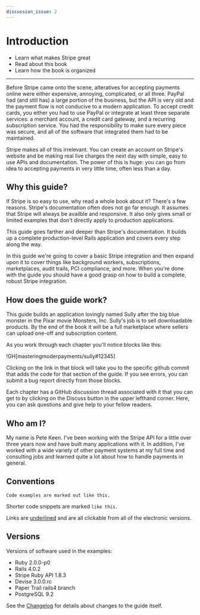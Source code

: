 ```yaml
---
discussion_issue: 2
---
```



# Introduction

* Learn what makes Stripe great
* Read about this book
* Learn how the book is organized

---

Before Stripe came onto the scene, alteratives for accepting payments online were either expensive, annoying, complicated, or all three. PayPal had (and still has) a large portion of the business, but the API is very old and the payment flow is not conducive to a modern application. To accept credit cards, you either you had to use PayPal or integrate at least three separate services: a merchant account, a credit card gateway, and a recurring subscription service. You had the responsibility to make sure every piece was secure, and all of the software that integrated them had to be maintained.

Stripe makes all of this irrelevant. You can create an account on Stripe's website and be making real live charges the next day with simple, easy to use APIs and documentation. The power of this is huge: you can go from idea to accepting payments in very little time, often less than a day.

## Why this guide?

If Stripe is so easy to use, why read a whole book about it? There's a few reasons. Stripe's documentation often does not go far enough. It assumes that Stripe will always be availble and responsive. It also only gives small or limited examples that don't directly apply to production applications.

This guide goes farther and deeper than Stripe's documentation. It builds up a complete production-level Rails application and covers every step along the way.

In this guide we're going to cover a basic Stripe integration and then expand upon it to cover things like background workers, subscriptions, marketplaces, audit trails, PCI compliance, and more. When you're done with the guide you should have a good grasp on how to build a complete, robust Stripe integration.

## How does the guide work?

This guide builds an application lovingly named Sully after the big blue monster in the Pixar movie Monsters, Inc. Sully's job is to sell downloadable products. By the end of the book it will be a full marketplace where sellers can upload one-off and subscription content.

As you work through each chapter you'll notice blocks like this:

!GH[masteringmoderpayments/sully#12345]

Clicking on the link in that block will take you to the specific github commit that adds the code for that section of the guide. If you see errors, you can submit a bug report directly from those blocks.

Each chapter has a GitHub discussion thread associated with it that you can get to by clicking on the Discuss button in the upper lefthand corner. Here, you can ask questions and give help to your fellow readers.

## Who am I?

My name is Pete Keen. I've been working with the Stripe API for a little over three years now and have built many applications with it. In addition, I've worked with a wide variety of other payment systems at my full time and consulting jobs and learned quite a lot about how to handle payments in general.

## Conventions

```text
Code examples are marked out like this.
```

Shorter code snippets are marked `like this`.

Links are [underlined](http://www.petekeen.net) and are all clickable from all of the electronic versions.

## Versions

Versions of software used in the examples:

* Ruby 2.0.0-p0
* Rails 4.0.2
* Stripe Ruby API 1.8.3
* Devise 3.0.0.rc
* Paper Trail rails4 branch
* PostgreSQL 9.2

See the [Changelog](/changelog) for details about changes to the guide itself.
